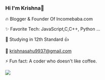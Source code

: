 ### Hi I'm Krishna👋



🔥 Blogger & Founder Of Incomebaba.com

✨ Favorite Tech: JavaScript,C,C++, Python ...

📓 Studying in 12th Standard 👍

📧 krishnasahu9937@gmail.com

⚡ Fun fact: A coder who doesn't like coffee.

<img src="https://github-readme-stats.vercel.app/api?username=Krishnasahu99&&show_icons=true&title_color=ffffff&icon_color=bb2acf&text_color=daf7dc&bg_color=151515">
